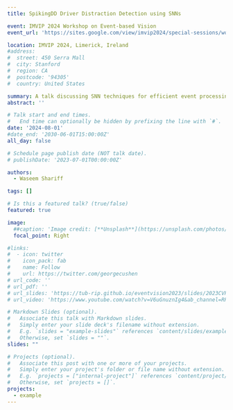 ```yaml
---
title: SpikingDD Driver Distraction Detection using SNNs

event: IMVIP 2024 Workshop on Event-based Vision
event_url: 'https://sites.google.com/view/imvip2024/special-sessions/workshop-sensing-without-seeing'

location: IMVIP 2024, Limerick, Ireland
#address:
#  street: 450 Serra Mall
#  city: Stanford
#  region: CA
#  postcode: '94305'
#  country: United States

summary: A talk discussing SNN techniques for efficient event processing at the IMVIP 2024 Workshop on Event-based Vision.
abstract: ''

# Talk start and end times.
#   End time can optionally be hidden by prefixing the line with `#`.
date: '2024-08-01'
#date_end: '2030-06-01T15:00:00Z'
all_day: false

# Schedule page publish date (NOT talk date).
# publishDate: '2023-07-01T00:00:00Z'

authors:
  - Waseem Shariff

tags: []

# Is this a featured talk? (true/false)
featured: true

image:
  ##caption: 'Image credit: [**Unsplash**](https://unsplash.com/photos/bzdhc5b3Bxs)'
  focal_point: Right

#links:
#  - icon: twitter
#    icon_pack: fab
#    name: Follow
#    url: https://twitter.com/georgecushen
# url_code: ''
# url_pdf: ''
# url_slides: 'https://tub-rip.github.io/eventvision2023/slides/2023CVPRW_Daniel_Gehrig.pdf'
# url_video: 'https://www.youtube.com/watch?v=V6uGnuznIg4&ab_channel=RPGWorkshops'

# Markdown Slides (optional).
#   Associate this talk with Markdown slides.
#   Simply enter your slide deck's filename without extension.
#   E.g. `slides = "example-slides"` references `content/slides/example-slides.md`.
#   Otherwise, set `slides = ""`.
slides: ""

# Projects (optional).
#   Associate this post with one or more of your projects.
#   Simply enter your project's folder or file name without extension.
#   E.g. `projects = ["internal-project"]` references `content/project/deep-learning/index.md`.
#   Otherwise, set `projects = []`.
projects:
  - example
---
```

